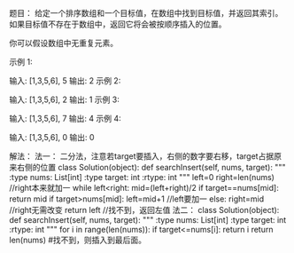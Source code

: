 题目：
给定一个排序数组和一个目标值，在数组中找到目标值，并返回其索引。如果目标值不存在于数组中，返回它将会被按顺序插入的位置。

你可以假设数组中无重复元素。

示例 1:

输入: [1,3,5,6], 5
输出: 2
示例 2:

输入: [1,3,5,6], 2
输出: 1
示例 3:

输入: [1,3,5,6], 7
输出: 4
示例 4:

输入: [1,3,5,6], 0
输出: 0

解法：
法一：
二分法，注意若target要插入，右侧的数字要右移，target占据原来右侧的位置
class Solution(object):
    def searchInsert(self, nums, target):
        """
        :type nums: List[int]
        :type target: int
        :rtype: int
        """
        left=0
        right=len(nums) //right本来就加一
        while left<right:
            mid=(left+right)/2
            if target==nums[mid]:
                return mid
            if target>nums[mid]:
                left=mid+1 //left要加一
            else:
                right=mid //right无需改变
        return left //找不到，返回左值
法二：
class Solution(object):
    def searchInsert(self, nums, target):
        """
        :type nums: List[int]
        :type target: int
        :rtype: int
        """
		for i in range(len(nums)):
		            if target<=nums[i]:
		                return i
		return len(nums)  #找不到，则插入到最后面。
